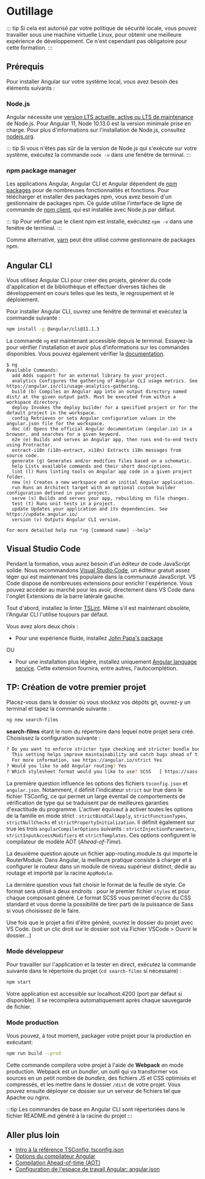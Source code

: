 # Outillage

::: tip
Si cela est autorisé par votre politique de sécurité locale, vous pouvez travailler sous une machine virtuelle Linux, pour obtenir une meilleure expérience de développement. Ce n'est cependant pas obligatoire pour cette formation.
:::

## Prérequis
Pour installer Angular sur votre système local, vous avez besoin des éléments suivants :

### Node.js
Angular nécessite une [version LTS actuelle, active ou LTS de maintenance](https://nodejs.org/en/about/releases/) de Node.js. Pour Angular 11, Node 10.13.0 est la version minimale prise en charge. Pour plus d'informations sur l'installation de Node.js, consultez [nodejs.org](https://nodejs.org/en/).

::: tip
Si vous n'êtes pas sûr de la version de Node.js qui s'exécute sur votre système, exécutez la commande `node -v` dans une fenêtre de terminal.
:::

### npm package manager
Les applications Angular, Angular CLI et Angular dépendent de [npm packages](https://docs.npmjs.com/about-npm) pour de nombreuses fonctionnalités et fonctions. Pour télécharger et installer des packages npm, vous avez besoin d'un gestionnaire de packages npm. Ce guide utilise l'interface de ligne de commande de [npm client](https://docs.npmjs.com/cli/v7/commands/npm-install), qui est installée avec Node.js par défaut.

::: tip
Pour vérifier que le client npm est installé, exécutez `npm -v` dans une fenêtre de terminal.
:::

Comme alternative, [yarn](https://classic.yarnpkg.com/en/docs/install/) peut être utilisé comme gestionnaire de packages npm.

## Angular CLI
Vous utilisez Angular CLI pour créer des projets, générer du code d'application et de bibliothèque et effectuer diverses tâches de développement en cours telles que les tests, le regroupement et le déploiement.

Pour installer Angular CLI, ouvrez une fenêtre de terminal et exécutez la commande suivante :
```sh
npm install -g @angular/cli@11.1.3
```

La commande `ng` est maintenant accessible depuis le terminal. Essayez-la pour vérifier l'installation et avoir plus d'informations sur les commandes disponibles. Vous pouvez également vérifier la [documentation](https://angular.io/cli#command-overview).
```
$ ng
Available Commands:
  add Adds support for an external library to your project.
  analytics Configures the gathering of Angular CLI usage metrics. See https://angular.io/cli/usage-analytics-gathering.
  build (b) Compiles an Angular app into an output directory named dist/ at the given output path. Must be executed from within a workspace directory.
  deploy Invokes the deploy builder for a specified project or for the default project in the workspace.
  config Retrieves or sets Angular configuration values in the angular.json file for the workspace.
  doc (d) Opens the official Angular documentation (angular.io) in a browser, and searches for a given keyword.
  e2e (e) Builds and serves an Angular app, then runs end-to-end tests using Protractor.
  extract-i18n (i18n-extract, xi18n) Extracts i18n messages from source code.
  generate (g) Generates and/or modifies files based on a schematic.
  help Lists available commands and their short descriptions.
  lint (l) Runs linting tools on Angular app code in a given project folder.
  new (n) Creates a new workspace and an initial Angular application.
  run Runs an Architect target with an optional custom builder configuration defined in your project.
  serve (s) Builds and serves your app, rebuilding on file changes.
  test (t) Runs unit tests in a project.
  update Updates your application and its dependencies. See https://update.angular.io/
  version (v) Outputs Angular CLI version.

For more detailed help run "ng [command name] --help"
```

## Visual Studio Code
Pendant la formation, vous aurez besoin d'un éditeur de code JavaScript solide. Nous recommandons [Visual Studio Code](https://code.visualstudio.com/), un éditeur gratuit assez léger qui est maintenant très populaire dans la communauté JavaScript. VS Code dispose de nombreuses extensions pour enrichir l'expérience. Vous pouvez accéder au marché pour les avoir, directement dans VS Code dans l'onglet Extensions de la barre latérale gauche.

Tout d'abord, installez le linter [TSLint](https://marketplace.visualstudio.com/items?itemName=ms-vscode.vscode-typescript-tslint-plugin). Même s'il est maintenant obsolète, l'Angular CLI l'utilise toujours par défaut.

Vous avez alors deux choix :
- Pour une expérience fluide, installez [John Papa's package](https://marketplace.visualstudio.com/items?itemName=johnpapa.angular-essentials)

OU

- Pour une installation plus légère, installez uniquement [Angular language service](https://marketplace.visualstudio.com/items?itemName=Angular.ng-template). Cette extension fournira, entre autres, l'autocomplétion.

## TP: Création de votre premier projet
Placez-vous dans le dossier où vous stockez vos dépôts git, ouvrez-y un terminal et tapez la commande suivante :

```sh
ng new search-films
```

**search-films** étant le nom du répertoire dans lequel notre projet sera créé.
Choisissez la configuration suivante :

```sh
? Do you want to enforce stricter type checking and stricter bundle budgets in the workspace?
  This setting helps improve maintainability and catch bugs ahead of time.
  For more information, see https://angular.io/strict Yes
? Would you like to add Angular routing? Yes
? Which stylesheet format would you like to use? SCSS   [ https://sass-lang.com/documentation/syntax#scss ]
```

La première question influence les options des fichiers `tsconfig.json` et `angular.json`. Notamment, il définit l'indicateur `strict` sur true dans le fichier TSConfig, ce qui permet un large éventail de comportements de vérification de type qui se traduisent par de meilleures garanties d'exactitude du programme. L'activer équivaut à activer toutes les options de la famille en mode strict : `strictBindCallApply`, `strictFunctionTypes`, `strictNullChecks` et `strictPropertyInitialization`. Il définit également sur true les trois `angularCompilerOptions` suivants : `strictInjectionParameters`, `strictInputAccessModifiers` et `strictTemplates`. Ces options configurent le compilateur de modèle AOT (*Ahead-of-Time*).

La deuxième question ajoute un fichier app-routing.module.ts qui importe le RouterModule. Dans Angular, la meilleure pratique consiste à charger et à configurer le routeur dans un module de niveau supérieur distinct, dédié au routage et importé par la racine `AppModule`.

La dernière question vous fait choisir le format de la feuille de style. Ce format sera utilisé à deux endroits : pour le premier fichier `styles` et pour chaque composant généré. Le format SCSS vous permet d'écrire du CSS standard et vous donne la possibilité de tirer parti de la puissance de Sass si vous choisissez de le faire.

Une fois que le projet a fini d'être généré, ouvrez le dossier du projet avec VS Code. (soit un clic droit sur le dossier soit via Fichier VSCode > Ouvrir le dossier...)

### Mode développeur
Pour travailler sur l'application et la tester en direct, exécutez la commande suivante dans le répertoire du projet (`cd search-films` si nécessaire) :
```sh
npm start
```
Votre application est accessible sur localhost:4200 (port par défaut si disponible). Il se recompilera automatiquement après chaque sauvegarde de fichier.

### Mode production
Vous pouvez, à tout moment, packager votre projet pour la production en exécutant:
```sh
npm run build --prod
```
Cette commande compilera votre projet à l'aide de **Webpack** en mode production. Webpack est un *bundler*, un outil qui va transformer vos sources en un petit nombre de *bundles*, des fichiers JS et CSS optimisés et compressés, et les mettre dans le dossier `/dist` de votre projet. Vous pouvez ensuite déployer ce dossier sur un serveur de fichiers tel que Apache ou nginx.

:::tip
Les commandes de base en Angular CLI sont répertoriées dans le fichier README.md généré à la racine du projet
:::

## Aller plus loin
- [Intro à la référence TSConfig: tsconfig.json](https://www.typescriptlang.org/tsconfig/)
- [Options du compilateur Angular](https://angular.io/guide/angular-compiler-options)
- [Compilation Ahead-of-time (AOT)](https://angular.io/guide/aot-compiler)
- [Configuration de l'espace de travail Angular: angular.json](https://angular.io/guide/workspace-config)
